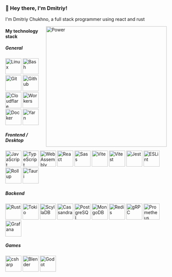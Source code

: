<h3>💜 Hey there, I'm Dmitriy!</h3>
I'm Dmitriy Chukhno, a full stack programmer using react and rust

<a href="https://www.dmitr1sdae.com"><img align="right" width="377px" src="https://github.com/user-attachments/assets/5c7a7a81-c78c-4633-aab6-9866ec2be7e5" alt="Power"></a>

<div align="left">
  <h4>My technology stack</h4>
  <h5>General</h5>
  <div>
    <a href="https://www.kernel.org"><img width="50px" src="https://github.com/dmitr1sdae/dmitr1sdae/assets/169852179/e8d832e7-88f2-413e-b408-6b7ce6df1c92" alt="Linux" /></a>
    <a href="https://www.gnu.org/software/bash"><img width="50px" src="https://github.com/dmitr1sdae/dmitr1sdae/assets/169852179/9abea7b7-8cba-4539-875e-0f87f0d73fc6" alt="Bash" /></a>
    <a href="https://git-scm.com"><img width="50px" src="https://github.com/dmitr1sdae/dmitr1sdae/assets/169852179/4285a399-55b0-4621-8715-18b041d9212c" alt="Git" /></a>
    <a href="https://github.com"><img width="50px" src="https://github.com/dmitr1sdae/dmitr1sdae/assets/169852179/f8222df2-091f-4ee3-83da-d264001a0eb4" alt="Github" /></a>
    <a href="https://www.cloudflare.com"><img width="50px" src="https://github.com/dmitr1sdae/dmitr1sdae/assets/169852179/db380d93-686c-4f1b-83f1-803247575a89" alt="Cloudflare" /></a>
    <a href="https://workers.cloudflare.com"><img width="50px" src="https://github.com/dmitr1sdae/dmitr1sdae/assets/169852179/b31113b2-15e0-445d-aae0-3caa00090873" alt="Workers" /></a>
    <a href="https://www.docker.com"><img width="50px" src="https://github.com/dmitr1sdae/dmitr1sdae/assets/169852179/f5c3aa94-0943-4dc9-a73f-c8cf57cdac14" alt="Docker" /></a>
    <a href="https://yarnpkg.com"><img width="50px" src="https://github.com/dmitr1sdae/dmitr1sdae/assets/169852179/19115a6e-ebf1-4135-9905-96cbd1e544d5" alt="Yarn" /></a>
  </div>
  
  <h5>Frontend / Desktop</h5>
  <div>
    <a href="https://developer.mozilla.org/docs/Web/JavaScript"><img width="50px" src="https://github.com/dmitr1sdae/dmitr1sdae/assets/169852179/8e11b083-60ea-47d6-b7c7-74e7029ed820" alt="JavaScript" /></a>
    <a href="https://www.typescriptlang.org"><img width="50px" src="https://github.com/dmitr1sdae/dmitr1sdae/assets/169852179/d391c887-0e78-4c6c-9df4-13867500a4ae" alt="TypeScript" /></a>
    <a href="https://webassembly.org"><img width="50px" src="https://github.com/dmitr1sdae/dmitr1sdae/assets/169852179/70659b97-2c70-4094-980a-a8e509a1dee3" alt="WebAssembly" /></a>
    <a href="https://react.dev"><img width="50px" src="https://github.com/dmitr1sdae/dmitr1sdae/assets/169852179/d510663c-d20a-4621-8854-9a8c5a46d2ca" alt="React" /></a>
    <a href="https://sass-lang.com"><img width="50px" src="https://github.com/dmitr1sdae/dmitr1sdae/assets/169852179/ed5375ad-1327-408f-9c31-261b44b81b07" alt="Sass" /></a>
    <a href="https://vitejs.dev"><img width="50px" src="https://github.com/dmitr1sdae/dmitr1sdae/assets/169852179/cb89474e-2cf7-4974-a6d1-52fc72377d8b" alt="Vite" /></a>
    <a href="https://vitest.dev"><img width="50px" src="https://github.com/dmitr1sdae/dmitr1sdae/assets/169852179/3265343e-8e29-4d68-a00b-331f5f2f3cad" alt="Vitest" /></a>
    <a href="https://jestjs.io"><img width="50px" src="https://github.com/dmitr1sdae/dmitr1sdae/assets/169852179/34263e6f-0918-4bf2-a145-f689ebd64f2d" alt="Jest" /></a>
    <a href="https://eslint.org"><img width="50px" src="https://github.com/dmitr1sdae/dmitr1sdae/assets/169852179/e9ed7b61-6f14-4513-a153-ffb1fc50410f" alt="ESLint" /></a>
    <a href="https://rollupjs.org"><img width="50px" src="https://github.com/dmitr1sdae/dmitr1sdae/assets/169852179/1a3f2a7a-7537-48ad-86bc-ab289fda4327" alt="Rollup" /></a>
    <a href="https://tauri.app"><img width="50px" src="https://github.com/dmitr1sdae/dmitr1sdae/assets/169852179/95909064-fbba-4cf2-ba42-4e32e791767c" alt="Tauri" /></a>
  </div>
  
  <h5>Backend</h5>
  <div>
    <a href="https://www.rust-lang.org"><img width="50px" src="https://github.com/dmitr1sdae/dmitr1sdae/assets/169852179/cc18bcb0-5b5a-420b-8740-ad92f99d0bc6" alt="Rust" /></a>
    <a href="https://tokio.rs"><img width="50px" src="https://github.com/dmitr1sdae/dmitr1sdae/assets/169852179/174dbc63-6a74-44a7-809d-9d18be5dab5d" alt="Tokio" /></a>
    <a href="https://www.scylladb.com"><img width="50px" src="https://github.com/dmitr1sdae/dmitr1sdae/assets/169852179/5ea499ee-106c-446b-8c66-cf693431d7ca" alt="ScyllaDB" /></a>
    <a href="https://cassandra.apache.org"><img width="50px" src="https://github.com/dmitr1sdae/dmitr1sdae/assets/169852179/df52df73-ae7b-42bc-860f-24b227815ede" alt="Cassandra" /></a>
    <a href="https://www.postgresql.org"><img width="50px" src="https://github.com/dmitr1sdae/dmitr1sdae/assets/169852179/8ab32733-dac3-4b59-8992-87580973b0f2" alt="PostgreSQL" /></a>
    <a href="https://www.mongodb.com"><img width="50px" src="https://github.com/dmitr1sdae/dmitr1sdae/assets/169852179/32877780-e2c5-4832-bced-5e376bd152a3" alt="MongoDB" /></a>
    <a href="https://redis.io"><img width="50px" src="https://github.com/dmitr1sdae/dmitr1sdae/assets/169852179/d694b830-f656-402a-93bc-6b7950225054" alt="Redis" /></a>
    <a href="https://grpc.io"><img width="50px" src="https://github.com/dmitr1sdae/dmitr1sdae/assets/169852179/d2af4930-0df8-4a3b-84fc-3347cdff5887" alt="gRPC" /></a>
    <a href="https://prometheus.io"><img width="50px" src="https://github.com/dmitr1sdae/dmitr1sdae/assets/169852179/df45c8c9-c703-4e0e-9a9c-1df2e29b7c4e" alt="Prometheus" /></a>
    <a href="https://grafana.com"><img width="50px" src="https://github.com/dmitr1sdae/dmitr1sdae/assets/169852179/dfaf878c-0fef-4119-b461-cd49aaf4e101" alt="Grafana" /></a>
  </div>
  
  <h5>Games</h5>
    <a href="https://learn.microsoft.com/en-us/dotnet/csharp"><img width="50px" src="https://github.com/dmitr1sdae/dmitr1sdae/assets/169852179/8f03766b-43a7-4e91-99c1-a894b445c018" alt="csharp" /></a>
    <a href="https://www.blender.org"><img width="50px" src="https://github.com/dmitr1sdae/dmitr1sdae/assets/169852179/67d5f6b2-7b77-4ea6-a5c2-e634040e0e17" alt="Blender" /></a>
    <a href="https://godotengine.org"><img width="50px" src="https://github.com/dmitr1sdae/dmitr1sdae/assets/169852179/94aa1a02-0698-452d-90e7-810bc6cb0ea9" alt="Godot" /></a>
  </div>
</div>
